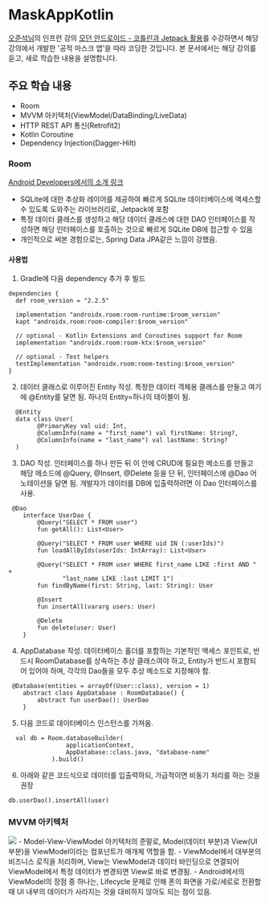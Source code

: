 # MaskAppKotlin
[오준석님](https://github.com/junsuk50)의 인프런 강의 [모던 안드로이드 - 코틀린과 Jetpack 활용](https://www.inflearn.com/course/%EB%AA%A8%EB%8D%98-%EC%95%88%EB%93%9C%EB%A1%9C%EC%9D%B4%EB%93%9C-%EC%BD%94%ED%8B%80%EB%A6%B0-%EC%A0%9C%ED%8A%B8%ED%8C%A9)를 수강하면서 해당 강의에서 개발한 '공적 마스크 앱'을 따라 코딩한 것입니다. 본 문서에서는 해당 강의를 듣고, 새로 학습한 내용을 설명합니다.

## 주요 학습 내용
 - Room
 - MVVM 아키텍처(ViewModel/DataBinding/LiveData)
 - HTTP REST API 통신(Retrofit2)
 - Kotlin Coroutine
 - Dependency Injection(Dagger-Hilt)

### Room
[Android Developers에서의 소개 링크](https://developer.android.com/training/data-storage/room?hl=ko)

 - SQLite에 대한 추상화 레이어를 제공하여 빠르게 SQLite 데이터베이스에 액세스할 수 있도록 도와주는 라이브러리로, Jetpack에 포함
 - 특정 데이터 클래스를 생성하고 해당 데이터 클래스에 대한 DAO 인터페이스를 작성하면 해당 인터페이스를 호출하는 것으로 빠르게 SQLite DB에 접근할 수 있음
 - 개인적으로 써본 경험으로는, Spring Data JPA같은 느낌이 강했음.
 
#### 사용법
1. Gradle에 다음 dependency 추가 후 빌드
```
dependencies {
  def room_version = "2.2.5"

  implementation "androidx.room:room-runtime:$room_version"
  kapt "androidx.room:room-compiler:$room_version"

  // optional - Kotlin Extensions and Coroutines support for Room
  implementation "androidx.room:room-ktx:$room_version"

  // optional - Test helpers
  testImplementation "androidx.room:room-testing:$room_version"
}
```
2. 데이터 클래스로 이루어진 Entity 작성. 특정한 데이터 객체용 클래스를 만들고 여기에 @Entity를 달면 됨. 하나의 Entity=하나의 테이블이 됨.
```
  @Entity
  data class User(
        @PrimaryKey val uid: Int,
        @ColumnInfo(name = "first_name") val firstName: String?,
        @ColumnInfo(name = "last_name") val lastName: String?
  )
```
3. DAO 작성. 인터페이스를 하나 만든 뒤 이 안에 CRUD에 필요한 메소드를 만들고 해당 메소드에 @Query, @Insert, @Delete 등을 단 뒤, 인터페이스에 @Dao 어노테이션을 달면 됨. 개발자가 데이터를 DB에 입출력하려면 이 Dao 인터페이스를 사용.
```
 @Dao
    interface UserDao {
        @Query("SELECT * FROM user")
        fun getAll(): List<User>

        @Query("SELECT * FROM user WHERE uid IN (:userIds)")
        fun loadAllByIds(userIds: IntArray): List<User>

        @Query("SELECT * FROM user WHERE first_name LIKE :first AND " +
               "last_name LIKE :last LIMIT 1")
        fun findByName(first: String, last: String): User

        @Insert
        fun insertAll(vararg users: User)

        @Delete
        fun delete(user: User)
    }
```
4. AppDatabase 작성. 데이터베이스 홀더를 포함하는 기본적인 액세스 포인트로, 반드시 RoomDatabase를 상속하는 추상 클래스여야 하고, Entity가 반드시 포함되어 있어야 하며, 각각의 Dao들을 모두 추상 메소드로 지정해야 함.
```
 @Database(entities = arrayOf(User::class), version = 1)
    abstract class AppDatabase : RoomDatabase() {
        abstract fun userDao(): UserDao
    }
```
5. 다음 코드로 데이터베이스 인스턴스를 가져옴.
```
  val db = Room.databaseBuilder(
                applicationContext,
                AppDatabase::class.java, "database-name"
            ).build()
```
6. 아래와 같은 코드식으로 데이터를 입출력하되, 가급적이면 비동기 처리를 하는 것을 권장
```
db.userDao().insertAll(user)
```

### MVVM 아키텍처
<img src="https://developer.android.com/topic/libraries/architecture/images/final-architecture.png"/>
 - Model-View-ViewModel 아키텍처의 준말로, Model(데이터 부분)과 View(UI 부분)을 ViewModel이라는 컴포넌트가 매개체 역할을 함.
 - ViewModel에서 대부분의 비즈니스 로직을 처리하며, View는 ViewModel과 데이터 바인딩으로 연결되어 ViewModel에서 특정 데이터가 변경되면 View로 바로 변경됨.
 - Android에서의 ViewModel의 장점 중 하나는, Lifecycle 문제로 인해 폰의 화면을 가로/세로로 전환할 때 UI 내부의 데이터가 사라지는 것을 대비하지 않아도 되는 점이 있음.
